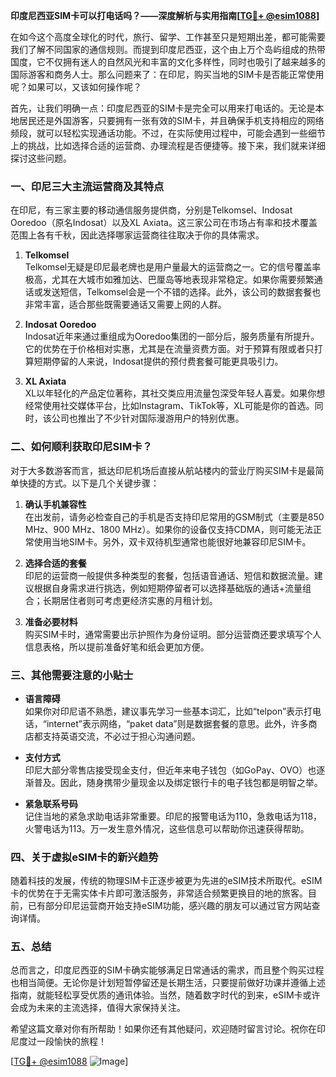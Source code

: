 **印度尼西亚SIM卡可以打电话吗？——深度解析与实用指南[[TG💪+ @esim1088](https://t.me/s/esim1088)]**

在如今这个高度全球化的时代，旅行、留学、工作甚至只是短期出差，都可能需要我们了解不同国家的通信规则。而提到印度尼西亚，这个由上万个岛屿组成的热带国度，它不仅拥有迷人的自然风光和丰富的文化多样性，同时也吸引了越来越多的国际游客和商务人士。那么问题来了：在印尼，购买当地的SIM卡是否能正常使用呢？如果可以，又该如何操作呢？

首先，让我们明确一点：印度尼西亚的SIM卡是完全可以用来打电话的。无论是本地居民还是外国游客，只要拥有一张有效的SIM卡，并且确保手机支持相应的网络频段，就可以轻松实现通话功能。不过，在实际使用过程中，可能会遇到一些细节上的挑战，比如选择合适的运营商、办理流程是否便捷等。接下来，我们就来详细探讨这些问题。

### **一、印尼三大主流运营商及其特点**

在印尼，有三家主要的移动通信服务提供商，分别是Telkomsel、Indosat Ooredoo（原名Indosat）以及XL Axiata。这三家公司在市场占有率和技术覆盖范围上各有千秋，因此选择哪家运营商往往取决于你的具体需求。

1. **Telkomsel**  
   Telkomsel无疑是印尼最老牌也是用户量最大的运营商之一。它的信号覆盖率极高，尤其在大城市如雅加达、巴厘岛等地表现非常稳定。如果你需要频繁通话或发送短信，Telkomsel会是一个不错的选择。此外，该公司的数据套餐也非常丰富，适合那些既需要通话又需要上网的人群。

2. **Indosat Ooredoo**  
   Indosat近年来通过重组成为Ooredoo集团的一部分后，服务质量有所提升。它的优势在于价格相对实惠，尤其是在流量资费方面。对于预算有限或者只打算短期停留的人来说，Indosat提供的预付费套餐可能更具吸引力。

3. **XL Axiata**  
   XL以年轻化的产品定位著称，其社交类应用流量包深受年轻人喜爱。如果你想经常使用社交媒体平台，比如Instagram、TikTok等，XL可能是你的首选。同时，该公司也推出了不少针对国际漫游用户的特别优惠。

### **二、如何顺利获取印尼SIM卡？**

对于大多数游客而言，抵达印尼机场后直接从航站楼内的营业厅购买SIM卡是最简单快捷的方式。以下是几个关键步骤：

1. **确认手机兼容性**  
   在出发前，请务必检查自己的手机是否支持印尼常用的GSM制式（主要是850 MHz、900 MHz、1800 MHz）。如果你的设备仅支持CDMA，则可能无法正常使用当地SIM卡。另外，双卡双待机型通常也能很好地兼容印尼SIM卡。

2. **选择合适的套餐**  
   印尼的运营商一般提供多种类型的套餐，包括语音通话、短信和数据流量。建议根据自身需求进行挑选，例如短期停留者可以选择基础版的通话+流量组合；长期居住者则可考虑更经济实惠的月租计划。

3. **准备必要材料**  
   购买SIM卡时，通常需要出示护照作为身份证明。部分运营商还要求填写个人信息表格，所以提前准备好笔和纸会更加方便。

### **三、其他需要注意的小贴士**

- **语言障碍**  
   如果你对印尼语不熟悉，建议事先学习一些基本词汇，比如“telpon”表示打电话，“internet”表示网络，“paket data”则是数据套餐的意思。此外，许多商店都支持英语交流，不必过于担心沟通问题。

- **支付方式**  
   印尼大部分零售店接受现金支付，但近年来电子钱包（如GoPay、OVO）也逐渐普及。因此，随身携带少量现金以及绑定银行卡的电子钱包都是明智之举。

- **紧急联系号码**  
   记住当地的紧急求助电话非常重要。印尼的报警电话为110，急救电话为118，火警电话为113。万一发生意外情况，这些信息可以帮助你迅速获得帮助。

### **四、关于虚拟eSIM卡的新兴趋势**

随着科技的发展，传统的物理SIM卡正逐步被更为先进的eSIM技术所取代。eSIM卡的优势在于无需实体卡片即可激活服务，非常适合频繁更换目的地的旅客。目前，已有部分印尼运营商开始支持eSIM功能，感兴趣的朋友可以通过官方网站查询详情。

### **五、总结**

总而言之，印度尼西亚的SIM卡确实能够满足日常通话的需求，而且整个购买过程也相当简便。无论你是计划短暂停留还是长期生活，只要提前做好功课并遵循上述指南，就能轻松享受优质的通讯体验。当然，随着数字时代的到来，eSIM卡或许会成为未来的主流选择，值得大家保持关注。

希望这篇文章对你有所帮助！如果你还有其他疑问，欢迎随时留言讨论。祝你在印尼度过一段愉快的旅程！

[[TG💪+ @esim1088](https://t.me/s/esim1088) ![Image](https://i.postimg.cc/4NQfJmqS/Snipaste-2025-05-13-00-14-12.png)]